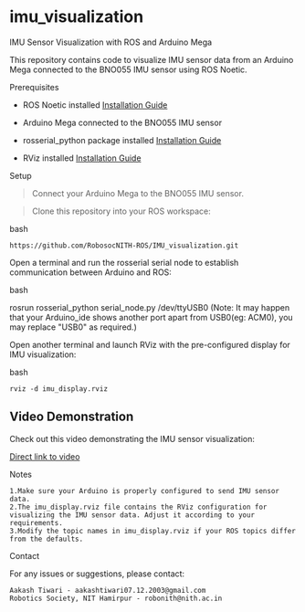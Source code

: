 # imu_visualization
IMU Sensor Visualization with ROS and Arduino Mega

This repository contains code to visualize IMU sensor data from an Arduino Mega connected to the BNO055 IMU sensor using ROS Noetic.

Prerequisites

- ROS Noetic installed [Installation Guide](http://wiki.ros.org/noetic/Installation)
* Arduino Mega connected to the BNO055 IMU sensor
+ rosserial_python package installed [Installation Guide](http://wiki.ros.org/rosserial_python)
- RViz installed [Installation Guide](http://wiki.ros.org/rviz/UserGuide#Install_or_build_rviz)

Setup

> Connect your Arduino Mega to the BNO055 IMU sensor.

> Clone this repository into your ROS workspace:

bash

    https://github.com/RobosocNITH-ROS/IMU_visualization.git

Open a terminal and run the rosserial serial node to establish communication between Arduino and ROS:

bash

rosrun rosserial_python serial_node.py /dev/ttyUSB0 
(Note: It may happen that your Arduino_ide shows another port apart from USB0(eg: ACM0), you may replace "USB0" as required.)

Open another terminal and launch RViz with the pre-configured display for IMU visualization:

bash

    rviz -d imu_display.rviz

## Video Demonstration

Check out this video demonstrating the IMU sensor visualization:

[Direct link to video](https://youtu.be/5yBu7VM4hyY)


Notes

    1.Make sure your Arduino is properly configured to send IMU sensor data.
    2.The imu_display.rviz file contains the RViz configuration for visualizing the IMU sensor data. Adjust it according to your requirements.
    3.Modify the topic names in imu_display.rviz if your ROS topics differ from the defaults.

Contact

For any issues or suggestions, please contact:

    Aakash Tiwari - aakashtiwari07.12.2003@gmail.com
    Robotics Society, NIT Hamirpur - robonith@nith.ac.in
